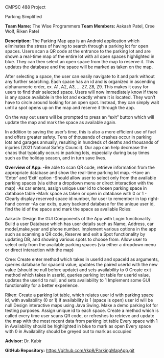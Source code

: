 CMPSC 488 Project 

Parking Simplified

<b>Team Name:</b> 
The Wise Programmers
<b>Team Members:</b>
Aakash Patel, Cree Wolf, Riken Patel

<b>Description: </b>
The Parking Map app is an Android application which eliminates the stress of having to search through a parking lot for open spaces. Users scan a QR code at the entrance to the parking lot and are shown a real-time map of the entire lot with all open spaces highlighted in blue. They can then select an open space from the map to reserve it. This updates the database and the space will be marked as taken on the map. 

After selecting a space, the user can easily navigate to it and park without any further searching. Each space has an id and is organized in ascending alphanumeric order, ex. A1, A2, A3, ... Z7, Z8, Z9. This makes it easy for users to find their selected space. Users will now immediately know if there is any space available in the lot and exactly where it is located. They won’t have to circle around looking for an open spot. Instead, they can simply wait until a spot opens up on the map and reserve it through the app. 

On the way out users will be prompted to press an “exit” button which will update the map and mark the space as available again.

In addition to saving the user’s time, this is also a more efficient use of fuel and offers greater safety. Tens of thousands of crashes occur in parking lots and garages annually, resulting in hundreds of deaths and thousands of injuries (2021 National Safety Council). Our app can help decrease the chaos that typically occurs in parking lots, especially during busy times such as the holiday season, and in turn save lives.

<b>Overview of App:</b>
-Be able to scan QR code, retrieve information from the appropriate database and show the real-time parking lot map.
-Have an ‘Enter’ and ‘Exit’ option 
-Should allow user to select only from the available parking spaces (via either a dropdown menu or direct interaction with the map)
-As car enters, assign unique user id to chosen parking space in database table 
-Mark space as taken or open in database with 0 or 1 
-Clearly display reserved space id number, for user to remember in top right-hand corner
-As car exits, query backend database for the unique user id, find the id of the space and mark the space as available
Roles:

Aakash:
Design the GUI Components of the App with Login functionality.
Build a user Database which has user details such as Name, Address, car model,make,year and phone number.
Implement various options in the app such as scanning a QR code, Reserve and exit a Spot functionality by updating DB, and showing various spots to choose from.
Allow user to select only from the available parking spaces (via either a dropdown menu or direct interaction with the map)

Cree:
Create enter method which takes in userId and spaceId as arguments, queries database for spaceId value, updates the paired userId with the new value (should be null before update) and sets availability to 0
Create exit method which takes in userId, queries parking lot table for userid value, updates the userId to null, and sets availability to 1
Implement some GUI functionality for a better experience.

Riken:
Create a parking lot table, which relates user id with parking space id, with availability (0 or 1) if availability is 1 (space is open) user id will be null
Design interactive maps using Java Swing. Make a demo parking lot for testing purposes. Assign unique id to each space.
Create a method which is called every time user scans QR code, or refreshes to retrieve and update the map with the most recent data from parking lot table
Every space with 1 in Availability should be highlighted in blue to mark as open
Every space with 0 in Availability should be greyed out to mark as occupied  



<b>Advisor:</b> Dr. Kabir

<b>GitHub Repository:</b> https://github.com/rkp8/ParkingMapApp.git
